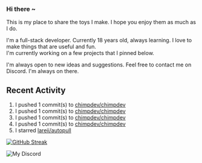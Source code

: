 ### Hi there ~ 
This is my place to share the toys I make. I hope you enjoy them as much as I do.

I'm a full-stack developer. Currently 18 years old, always learning. I love to make things that are useful and fun.<br/>
I'm currently working on a few projects that I pinned below.

I'm always open to new ideas and suggestions. Feel free to contact me on Discord. I'm always on there.

Recent Activity
----

<!--RECENT_ACTIVITY:start-->
1. I pushed 1 commit(s) to [chimpdev/chimpdev](https://github.com/chimpdev/chimpdev)<br>
2. I pushed 1 commit(s) to [chimpdev/chimpdev](https://github.com/chimpdev/chimpdev)<br>
3. I pushed 1 commit(s) to [chimpdev/chimpdev](https://github.com/chimpdev/chimpdev)<br>
4. I pushed 1 commit(s) to [chimpdev/chimpdev](https://github.com/chimpdev/chimpdev)<br>
5. I starred [lareii/autopull](https://github.com/lareii/autopull)<br>
<!--RECENT_ACTIVITY:end-->

[![GitHub Streak](https://streak-stats.demolab.com?user=chimpdev&date_format=j%20M%5B%20Y%5D)](https://git.io/streak-stats)

![My Discord](https://discord-readme-badge.vercel.app/api?id=957840712404193290)
